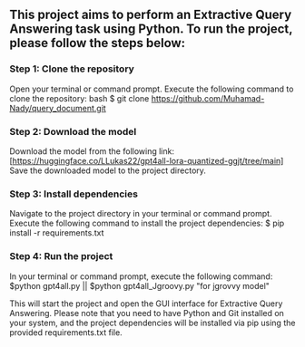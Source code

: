 ## This project aims to perform an Extractive Query Answering task using Python. To run the project, please follow the steps below:

### Step 1: Clone the repository

Open your terminal or command prompt.
Execute the following command to clone the repository:
bash
$ git clone https://github.com/Muhamad-Nady/query_document.git

### Step 2: Download the model
Download the model from the following link:
[https://huggingface.co/LLukas22/gpt4all-lora-quantized-ggjt/tree/main]
Save the downloaded model to the project directory.

### Step 3: Install dependencies
Navigate to the project directory in your terminal or command prompt.
Execute the following command to install the project dependencies:
$ pip install -r requirements.txt

### Step 4: Run the project
In your terminal or command prompt, execute the following command:
$python gpt4all.py || $python gpt4all_Jgroovy.py   "for jgrovvy model"

This will start the project and open the GUI interface for Extractive Query Answering.
Please note that you need to have Python and Git installed on your system, and the project dependencies will be installed via pip using the provided requirements.txt file.
